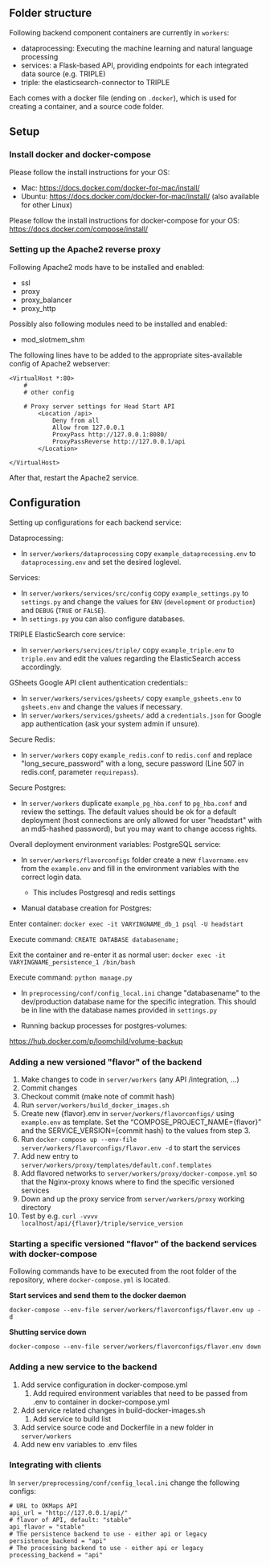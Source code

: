 ## Folder structure

Following backend component containers are currently in `workers`:

* dataprocessing: Executing the machine learning and natural language processing
* services: a Flask-based API, providing endpoints for each integrated data source (e.g. TRIPLE)
* triple: the elasticsearch-connector to TRIPLE

Each comes with a docker file (ending on `.docker`), which is used for creating a container, and a source code folder.

## Setup

### Install docker and docker-compose

Please follow the install instructions for your OS:

* Mac: https://docs.docker.com/docker-for-mac/install/
* Ubuntu: https://docs.docker.com/docker-for-mac/install/ (also available for other Linux)

Please follow the install instructions for docker-compose for your OS: https://docs.docker.com/compose/install/

### Setting up the Apache2 reverse proxy

Following Apache2 mods have to be installed and enabled:

* ssl
* proxy
* proxy_balancer
* proxy_http

Possibly also following modules need to be installed and enabled:
* mod_slotmem_shm

The following lines have to be added to the appropriate sites-available config of Apache2 webserver:

```
<VirtualHost *:80>
    #
    # other config

    # Proxy server settings for Head Start API
        <Location /api>
            Deny from all    
            Allow from 127.0.0.1
            ProxyPass http://127.0.0.1:8080/
            ProxyPassReverse http://127.0.0.1/api
        </Location>

</VirtualHost>
```

After that, restart the Apache2 service.

## Configuration

Setting up configurations for each backend service:

Dataprocessing:
* In `server/workers/dataprocessing` copy `example_dataprocessing.env` to `dataprocessing.env` and set the desired loglevel.

Services:
* In `server/workers/services/src/config` copy `example_settings.py` to `settings.py` and change the values for `ENV` (`development` or `production`) and `DEBUG` (`TRUE` or `FALSE`).
* In `settings.py` you can also configure databases.

TRIPLE ElasticSearch core service:
* In `server/workers/services/triple/` copy `example_triple.env` to `triple.env` and edit the values regarding the ElasticSearch access accordingly.

GSheets Google API client authentication credentials::
* In `server/workers/services/gsheets/` copy `example_gsheets.env` to `gsheets.env` and change the values if necessary.
* In `server/workers/services/gsheets/` add a `credentials.json` for Google app authentication (ask your system admin if unsure).


Secure Redis:
* In `server/workers` copy `example_redis.conf` to `redis.conf` and replace "long_secure_password" with a long, secure password (Line 507 in redis.conf, parameter `requirepass`).

Secure Postgres:
* In `server/workers` duplicate `example_pg_hba.conf` to `pg_hba.conf` and review the settings. The default values should be ok for a default deployment (host connections are only allowed for user "headstart" with an md5-hashed password), but you may want to change access rights.


Overall deployment environment variables:
PostgreSQL service:
* In `server/workers/flavorconfigs` folder create a new `flavorname.env` from the `example.env` and fill in the environment variables with the correct login data.
  * This includes Postgresql and redis settings


* Manual database creation for Postgres:

Enter container: `docker exec -it VARYINGNAME_db_1 psql -U headstart`

Execute command: `CREATE DATABASE databasename;`

Exit the container and re-enter it as normal user: `docker exec -it VARYINGNAME_persistence_1 /bin/bash`

Execute command: `python manage.py`

* In `preprocessing/conf/config_local.ini` change "databasename" to the dev/production database name for the specific integration. This should be in line with the database names provided in `settings.py`


* Running backup processes for postgres-volumes:

https://hub.docker.com/p/loomchild/volume-backup

### Adding a new versioned "flavor" of the backend


1. Make changes to code in `server/workers` (any API /integration, …)
1. Commit changes
1. Checkout commit (make note of commit hash)
1. Run `server/workers/build_docker_images.sh`
1. Create new {flavor}.env in `server/workers/flavorconfigs/` using `example.env` as template. Set the “COMPOSE_PROJECT_NAME={flavor}” and the SERVICE_VERSION={commit hash} to the values from step 3.
1. Run `docker-compose up --env-file server/workers/flavorconfigs/flavor.env -d` to start the services
1. Add new entry to `server/workers/proxy/templates/default.conf.templates`
1. Add flavored networks to `server/workers/proxy/docker-compose.yml` so that the Nginx-proxy knows where to find the specific versioned services
1. Down and up the proxy service from `server/workers/proxy` working directory
1. Test by e.g. `curl -vvvv localhost/api/{flavor}/triple/service_version`


### Starting a specific versioned "flavor" of the backend services with docker-compose

Following commands have to be executed from the root folder of the repository, where `docker-compose.yml` is located.

**Start services and send them to the docker daemon**

```
docker-compose --env-file server/workers/flavorconfigs/flavor.env up -d
```


**Shutting service down**

```
docker-compose --env-file server/workers/flavorconfigs/flavor.env down
```


### Adding a new service to the backend

1. Add service configuration in docker-compose.yml
	1. Add required environment variables that need to be passed from .env to container in docker-compose.yml
1. Add service related changes in build-docker-images.sh
	1. Add service to build list
1. Add service source code and Dockerfile in a new folder in `server/workers`
1. Add new env variables to .env files


### Integrating with clients

In `server/preprocessing/conf/config_local.ini` change the following configs:
```
# URL to OKMaps API
api_url = "http://127.0.0.1/api/"
# flavor of API, default: "stable"
api_flavor = "stable"
# The persistence backend to use - either api or legacy
persistence_backend = "api"
# The processing backend to use - either api or legacy
processing_backend = "api"
```